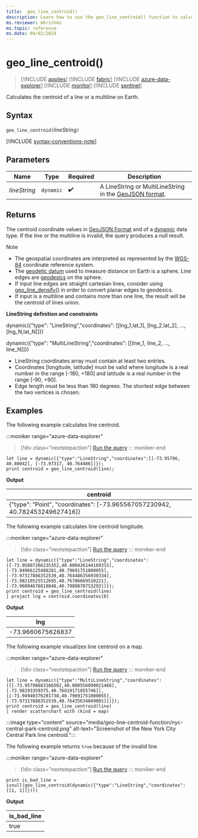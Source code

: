 ```yaml
---
title:  geo_line_centroid()
description: Learn how to use the geo_line_centroid() function to calculate the centroid of a line or a multiline on Earth.
ms.reviewer: mbrichko
ms.topic: reference
ms.date: 04/02/2024
---
```

# geo_line_centroid()

> [!INCLUDE [applies](../includes/applies-to-version/applies.md)] [!INCLUDE [fabric](../includes/applies-to-version/fabric.md)] [!INCLUDE [azure-data-explorer](../includes/applies-to-version/azure-data-explorer.md)] [!INCLUDE [monitor](../includes/applies-to-version/monitor.md)] [!INCLUDE [sentinel](../includes/applies-to-version/sentinel.md)]

Calculates the centroid of a line or a multiline on Earth.

## Syntax

`geo_line_centroid(`*lineString*`)`

[!INCLUDE [syntax-conventions-note](../includes/syntax-conventions-note.md)]

## Parameters

|Name|Type|Required|Description|
|--|--|--|--|
| *lineString* | `dynamic` |  :heavy_check_mark: | A LineString or MultiLineString in the [GeoJSON format](https://tools.ietf.org/html/rfc7946).|

## Returns

The centroid coordinate values in [GeoJSON Format](https://tools.ietf.org/html/rfc7946) and of a [dynamic](scalar-data-types/dynamic.md) data type. If the line or the multiline is invalid, the query produces a null result.

> [!NOTE]
>
> * The geospatial coordinates are interpreted as represented by the [WGS-84](https://earth-info.nga.mil/index.php?dir=wgs84&action=wgs84) coordinate reference system.
> * The [geodetic datum](https://en.wikipedia.org/wiki/Geodetic_datum) used to measure distance on Earth is a sphere. Line edges are [geodesics](https://en.wikipedia.org/wiki/Geodesic) on the sphere.
> * If input line edges are straight cartesian lines, consider using [geo_line_densify()](geo-line-densify-function.md) in order to convert planar edges to geodesics.
> * If input is a multiline and contains more than one line, the result will be the centroid of lines union.

**LineString definition and constraints**

dynamic({"type": "LineString","coordinates": [[lng_1,lat_1], [lng_2,lat_2], ..., [lng_N,lat_N]]})

dynamic({"type": "MultiLineString","coordinates": [[line_1, line_2, ..., line_N]]})

* LineString coordinates array must contain at least two entries.
* Coordinates [longitude, latitude] must be valid where longitude is a real number in the range [-180, +180] and latitude is a real number in the range [-90, +90].
* Edge length must be less than 180 degrees. The shortest edge between the two vertices is chosen.

## Examples

The following example calculates line centroid.

:::moniker range="azure-data-explorer"
> [!div class="nextstepaction"]
> <a href="https://dataexplorer.azure.com/clusters/help/databases/Samples?query=H4sIAAAAAAAAA8tJLVHIycxLVbBVSKnMS8zNTNaoViqpLEhVslLyAYoHlxRl5qUr6Sgl5+cXpWTmJZakFitZRUfrmhvrWZqaW5rpKJgY6FkYGJgYxeooQITNjQ3NwcLmZiYmFmaxsbWa1lwFQHNKFJJT80qK8jNTgNalp+bHg2yOh4lpgHia1gBYQZ0fkgAAAA==" target="_blank">Run the query</a>
::: moniker-end

```kusto
let line = dynamic({"type":"LineString","coordinates":[[-73.95796, 40.80042], [-73.97317, 40.764486]]});
print centroid = geo_line_centroid(line);
```

**Output**

|centroid|
|---|
|{"type": "Point", "coordinates": [-73.965567057230942, 40.782453249627416]}|

The following example calculates line centroid longitude.

:::moniker range="azure-data-explorer"
> [!div class="nextstepaction"]
> <a href="https://dataexplorer.azure.com/clusters/help/databases/Samples?query=H4sIAAAAAAAAA02QwWrDMAyG732K4FMLWZBkW5Y79ga77RhCKYkJLp0TMl/Ktnefs5Ax3X7p45f030Ou7jGF6qUaHun6Hvvjp8qPOaizei39t7zENKpa9dO0DDFdc/hQ57Z9crrxVsARM2mrLdUGGgEwxGgMstdou3rjjGdGskaEBFfOefboLEIp+4c5jU6Ei5fV/hdjY1ZdzEBrs3NCCIWxSOztxjlhLgKBCHeMyzHsWFDEyLZVQBw4q8nrrvs+PR/m8l2u+pDyMsWhhDCG6bLmcdl7x1WdDl/VvEy30Je00li4fdz8y6WF7gcIBtdSTwEAAA==" target="_blank">Run the query</a>
::: moniker-end

```kusto
let line = dynamic({"type":"LineString","coordinates":[[-73.95807266235352,40.800426144169315],[-73.94966125488281,40.79691751000055],[-73.97317886352539,40.764486356930334],[-73.98210525512695,40.76786669510221],[-73.96004676818848,40.7980870753293]]});
print centroid = geo_line_centroid(line)
| project lng = centroid.coordinates[0]
```

**Output**

|lng|
|---|
|-73.9660675626837|

The following example visualizes line centroid on a map.

:::moniker range="azure-data-explorer"
> [!div class="nextstepaction"]
> <a href="https://dataexplorer.azure.com/clusters/help/databases/Samples?query=H4sIAAAAAAAAAzWPwWrDMBBE7/kKoZMNaVh5tSsppX/Qnno0JhhbJKKObBSVEtr+e+WaHGf37ezM5LOYQvTiRYz32F/DUH3LfF+8PMq3zymH17J8zynEs9zLYZ7TGGKf/U0e27Z9MnhwZJxli4qZoNlrOFgAIgYH0CjN3O03ziqHSA4NrZDhopVRlsho7gq0UdppQMONVQbtP+i4cKQAVtuHmUFlrGWkhtBtfhqJUYMuf1XXdb/1824pubMYfMxpDmPpePbzaa17esyqVdW7H5F8HH0St6HP2afh0qcsvkK+iOojxPX02i/1H97E8mMuAQAA" target="_blank">Run the query</a>
::: moniker-end

```kusto
let line = dynamic({"type":"MultiLineString","coordinates":[[[-73.95798683166502,40.800556090021466],[-73.98193359375,40.76819171855746]],[[-73.94940376281738,40.79691751000055],[-73.97317886352539,40.76435634049001]]]});
print centroid = geo_line_centroid(line)
| render scatterchart with (kind = map)
```

:::image type="content" source="media/geo-line-centroid-function/nyc-central-park-centroid.png" alt-text="Screenshot of the New York City Central Park line centroid.":::

The following example returns `true` because of the invalid line.

:::moniker range="azure-data-explorer"
> [!div class="nextstepaction"]
> <a href="https://dataexplorer.azure.com/clusters/help/databases/Samples?query=H4sIAAAAAAAAAx2MQQqAIBAAvyJ7UvDSNegH3TpKiOkiC7aGbYeI/p50nBmYoxGLotNvIflCjGrqxFcpOmP9jY/I0iolnW4OO0X9gNwHwghzz4v0RQYLsdaWiIPgCaNzg1XDur7GmA+R8wB3ZAAAAA==" target="_blank">Run the query</a>
::: moniker-end

```kusto
print is_bad_line = isnull(geo_line_centroid(dynamic({"type":"LineString","coordinates":[[1, 1]]})))
```

**Output**

|is_bad_line|
|---|
|true|
